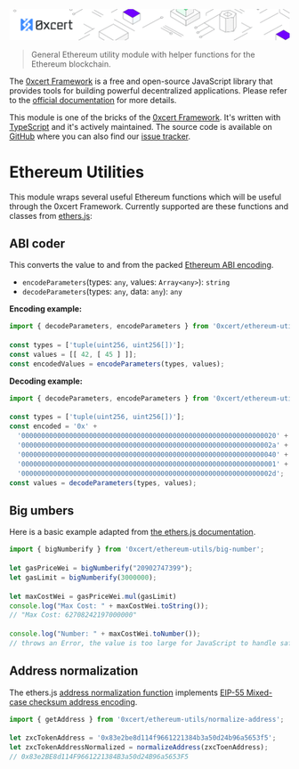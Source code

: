 <img src="../../assets/cover-sub.png" />

> General Ethereum utility module with helper functions for the Ethereum blockchain.

The [0xcert Framework](https://docs.0xcert.org) is a free and open-source JavaScript library that provides tools for building powerful decentralized applications. Please refer to the [official documentation](https://docs.0xcert.org) for more details.

This module is one of the bricks of the [0xcert Framework](https://docs.0xcert.org). It's written with [TypeScript](https://www.typescriptlang.org) and it's actively maintained. The source code is available on [GitHub](https://github.com/0xcert/framework) where you can also find our [issue tracker](https://github.com/0xcert/framework/issues).

# Ethereum Utilities

This module wraps several useful Ethereum functions which will be useful through the 0xcert Framework. Currently supported are these functions and classes from [ethers.js](https://github.com/ethers-io/ethers.js):

## ABI coder

This converts the value to and from the packed [Ethereum ABI encoding](https://solidity.readthedocs.io/en/develop/abi-spec.html#formal-specification-of-the-encoding).

* `encodeParameters`(types: `any`, values: `Array<any>`): `string`
* `decodeParameters`(types: `any`, data: `any`): `any`

**Encoding example:**

```ts
import { decodeParameters, encodeParameters } from '0xcert/ethereum-utils/abi';

const types = ['tuple(uint256, uint256[])'];
const values = [[ 42, [ 45 ] ]];
const encodedValues = encodeParameters(types, values);
```

**Decoding example:**

```ts
import { decodeParameters, encodeParameters } from '0xcert/ethereum-utils/abi';

const types = ['tuple(uint256, uint256[])'];
const encoded = '0x' +
  '0000000000000000000000000000000000000000000000000000000000000020' +
  '000000000000000000000000000000000000000000000000000000000000002a' +
  '0000000000000000000000000000000000000000000000000000000000000040' +
  '0000000000000000000000000000000000000000000000000000000000000001' +
  '000000000000000000000000000000000000000000000000000000000000002d';
const values = decodeParameters(types, values);
```

## Big umbers

Here is a basic example adapted from [the ethers.js documentation](https://docs.ethers.io/ethers.js/html/api-utils.html?highlight=bignumberify#big-numbers).

```ts
import { bigNumberify } from '0xcert/ethereum-utils/big-number';

let gasPriceWei = bigNumberify("20902747399");
let gasLimit = bigNumberify(3000000);

let maxCostWei = gasPriceWei.mul(gasLimit)
console.log("Max Cost: " + maxCostWei.toString());
// "Max Cost: 62708242197000000"

console.log("Number: " + maxCostWei.toNumber());
// throws an Error, the value is too large for JavaScript to handle safely
```

## Address normalization

The ethers.js [address normalization function](https://docs.ethers.io/ethers.js/html/api-utils.html?highlight=getaddress#addresses) implements [EIP-55 Mixed-case checksum address encoding](https://eips.ethereum.org/EIPS/eip-55).


```ts
import { getAddress } from '0xcert/ethereum-utils/normalize-address';

let zxcTokenAddress = '0x83e2be8d114f9661221384b3a50d24b96a5653f5';
let zxcTokenAddressNormalized = normalizeAddress(zxcToenAddress);
// 0x83e2BE8d114F9661221384B3a50d24B96a5653F5
```